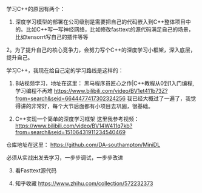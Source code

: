 学习C++的原因有两个：

1. 深度学习模型的部署在公司级别是需要把自己的代码嵌入到C++整体项目中的。比如C++写一写神经网络，比如修改fasttext的源代码满足自己的场景，比如tensorrt写自己的插件等等

2。为了提升自己的核心竞争力，会努力写个C++的深度学习小框架，深入底层，提升自己。

学习C++，我现在给自己定的学习路线是这样的：

1. B站视频学习，地址在这里：
黑马程序员匠心之作|C++教程从0到1入门编程,学习编程不再难
https://www.bilibili.com/video/BV1et411b73Z?from=search&seid=6644477417302324256
我已经大概过了一遍了，我觉得讲的非常好，每个大节后面都有小项目去巩固，很基础。

2. C++实现一个简单的深度学习框架
这里我参考视频：
https://www.bilibili.com/video/BV14W411q7kb?from=search&seid=15106431911234540469

仓库地址在这里： https://github.com/DA-southampton/MiniDL

必须从实战出发去学习，一步步调试，一步步改进

3. 看Fasttext源代码

4. 知乎收藏
https://www.zhihu.com/collection/572232373
